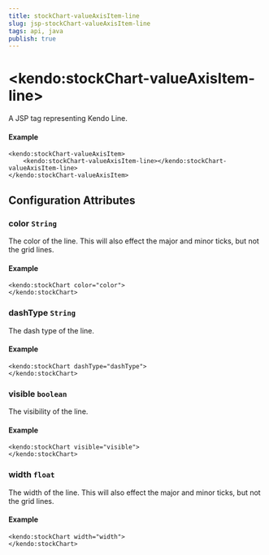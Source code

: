 ```yaml
---
title: stockChart-valueAxisItem-line
slug: jsp-stockChart-valueAxisItem-line
tags: api, java
publish: true
---
```


# \<kendo:stockChart-valueAxisItem-line\>
A JSP tag representing Kendo Line.

#### Example
    <kendo:stockChart-valueAxisItem>
        <kendo:stockChart-valueAxisItem-line></kendo:stockChart-valueAxisItem-line>
    </kendo:stockChart-valueAxisItem>


## Configuration Attributes


### color `String`

The color of the line. This will also effect the major and minor ticks, but
not the grid lines.

#### Example
    <kendo:stockChart color="color">
    </kendo:stockChart>



### dashType `String`

The dash type of the line.

#### Example
    <kendo:stockChart dashType="dashType">
    </kendo:stockChart>



### visible `boolean`

The visibility of the line.

#### Example
    <kendo:stockChart visible="visible">
    </kendo:stockChart>



### width `float`

The width of the line. This will also effect the major and minor ticks, but
not the grid lines.

#### Example
    <kendo:stockChart width="width">
    </kendo:stockChart>


